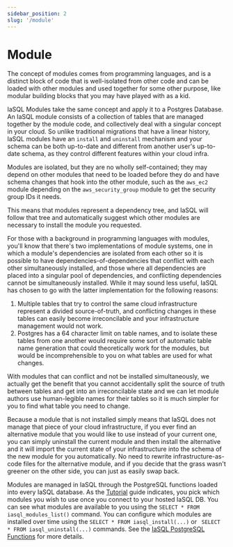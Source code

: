 ```yaml
---
sidebar_position: 2
slug: '/module'
---
```


# Module

The concept of modules comes from programming languages, and is a distinct block of code that is well-isolated from other code and can be loaded with other modules and used together for some other purpose, like modular building blocks that you may have played with as a kid.

IaSQL Modules take the same concept and apply it to a Postgres Database. An IaSQL module consists of a collection of tables that are managed together by the module code, and collectively deal with a singular concept in your cloud. So unlike traditional migrations that have a linear history, IaSQL modules have an `install` and `uninstall` mechanism and your schema can be both up-to-date and different from another user's up-to-date schema, as they control different features within your cloud infra.

Modules are isolated, but they are no wholly self-contained; they may depend on other modules that need to be loaded before they do and have schema changes that hook into the other module, such as the `aws_ec2` module depending on the `aws_security_group` module to get the security group IDs it needs.

This means that modules represent a dependency tree, and IaSQL will follow that tree and automatically suggest which other modules are necessary to install the module you requested.

For those with a background in programming languages with modules, you'll know that there's two implementations of module systems, one in which a module's dependencies are isolated from each other so it is possible to have dependencies-of-dependencies that conflict with each other simultaneously installed, and those where all dependencies are placed into a singular pool of dependencies, and conflicting dependencies cannot be simultaneously installed. While it may sound less useful, IaSQL has chosen to go with the latter implementation for the following reasons:

1. Multiple tables that try to control the same cloud infrastructure represent a divided source-of-truth, and conflicting changes in these tables can easily become irreconcilable and your infrastructure management would not work.
2. Postgres has a 64 character limit on table names, and to isolate these tables from one another would require some sort of automatic table name generation that could theoretically work for the modules, but would be incomprehensible to you on what tables are used for what changes.

With modules that can conflict and not be installed simultaneously, we actually get the benefit that you cannot accidentally split the source of truth between tables and get into an irreconcilable state and we can let module authors use human-legible names for their tables so it is much simpler for you to find what table you need to change.

Because a module that is not installed simply means that IaSQL does not manage that piece of your cloud infrastructure, if you ever find an alternative module that you would like to use instead of your current one, you can simply uninstall the current module and then install the alternative and it will import the current state of your infrastructure into the schema of the new module for you automatically. No need to rewrite infrastructure-as-code files for the alternative module, and if you decide that the grass wasn't greener on the other side, you can just as easily swap back.

Modules are managed in IaSQL through the PostgreSQL functions loaded into every IaSQL database. As the [Tutorial](../fargate-tutorials/typeorm.md) guide indicates, you pick which modules you wish to use once you connect to your hosted IaSQL DB. You can see what modules are available to you using the `SELECT * FROM iasql_modules_list()` command. You can configure which modules are installed over time using the `SELECT * FROM iasql_install(...)` or ` SELECT * FROM iasql_uninstall(...)` commands. See the [IaSQL PostgreSQL Functions](../reference/function.md) for more details.